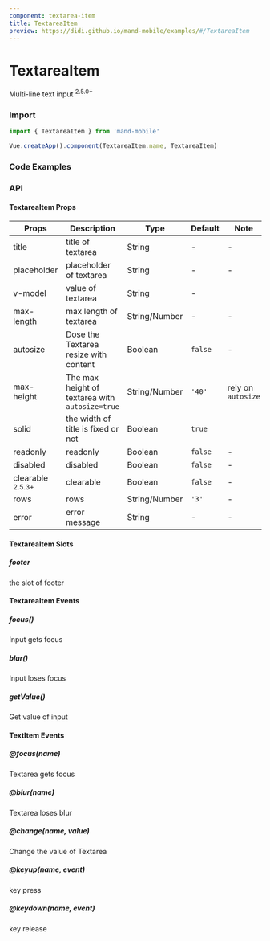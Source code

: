 ```yaml
---
component: textarea-item
title: TextareaItem
preview: https://didi.github.io/mand-mobile/examples/#/TextareaItem
---
```


# TextareaItem


Multi-line text input <sup class="version-after">2.5.0+</sup>

### Import

```javascript
import { TextareaItem } from 'mand-mobile'

Vue.createApp().component(TextareaItem.name, TextareaItem)
```

### Code Examples

<demo-wrapper
  src="src/packages/textarea-item/demo"
  :demos="demos"
/>

<script setup>
const demos = import.meta.globEager('../../../src/packages/textarea-item/demo/demo*.vue')
</script>

<!-- DEMO -->

### API

#### TextareaItem Props
| Props                                             | Description                                     | Type          | Default | Note               |
| ------------------------------------------------- | ----------------------------------------------- | ------------- | ------- | ------------------ |
| title                                             | title of textarea                               | String        | -       | -                  |
| placeholder                                       | placeholder of textarea                         | String        | -       | -                  |
| v-model                                           | value of textarea                               | String        | -       |                    |
| max-length                                        | max length of textarea                          | String/Number | -       | -                  |
| autosize                                          | Dose the Textarea  resize with content          | Boolean       | `false` | -                  |
| max-height                                        | The max height of textarea with `autosize=true` | String/Number | `'40'`  | rely on `autosize` |
| solid                                             | the width of title is fixed or not              | Boolean       | `true`  |                    |
| readonly                                          | readonly                                        | Boolean       | `false` | -                  |
| disabled                                          | disabled                                        | Boolean       | `false` | -                  |
| clearable <sup class="version-after">2.5.3+</sup> | clearable                                       | Boolean       | `false` | -                  |
| rows                                              | rows                                            | String/Number | `'3'`   | -                  |
| error                                             | error message                                   | String        | -       | -                  |

#### TextareaItem Slots

##### footer

the slot of footer

#### TextareaItem Events

##### focus()
Input gets focus

##### blur()
Input loses focus

##### getValue()
Get value of input

#### TextItem Events

##### @focus(name)
Textarea gets focus

##### @blur(name)
Textarea loses blur

##### @change(name, value)
Change the value of Textarea

##### @keyup(name, event)
key press

##### @keydown(name, event)
key release
